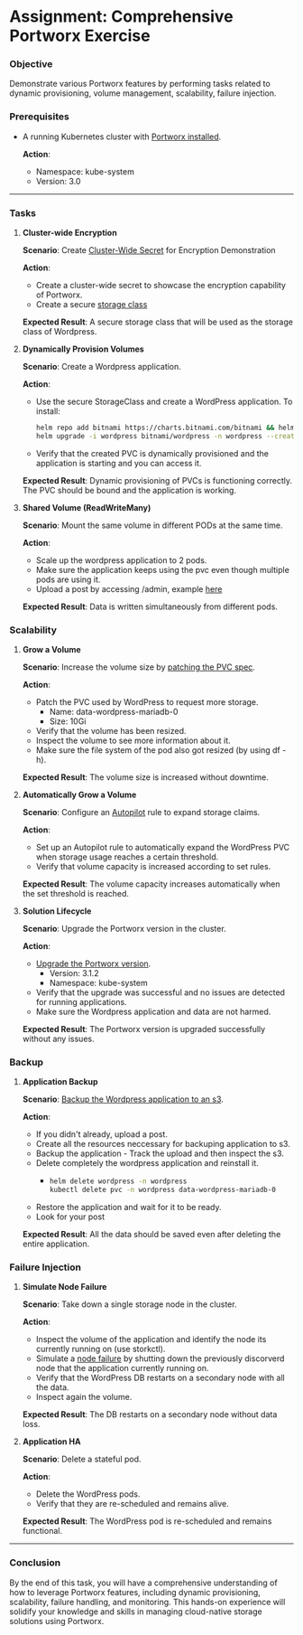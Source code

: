 # Assignment: Comprehensive Portworx Exercise

### Objective

Demonstrate various Portworx features by performing tasks related to dynamic provisioning, volume management, scalability, failure injection.

### Prerequisites

- A running Kubernetes cluster with [Portworx installed](./prerequisites.md).
  
  **Action**: 
  - Namespace: kube-system
  - Version: 3.0

---

### Tasks

1. **Cluster-wide Encryption**  

    **Scenario**: Create [Cluster-Wide Secret](./readmes/volume-encryption.md) for Encryption Demonstration

    **Action**:
    - Create a cluster-wide secret to showcase the encryption capability of Portworx.
    - Create a secure [storage class](./snippets/encrypted-pvc/storage-class.yaml)

    **Expected Result**: A secure storage class that will be used as the storage class of Wordpress.


2. **Dynamically Provision Volumes**

   **Scenario**: Create a Wordpress application.

   **Action**: 
   - Use the secure StorageClass and create a WordPress application.
        To install:
        ```bash
        helm repo add bitnami https://charts.bitnami.com/bitnami && helm repo update
        helm upgrade -i wordpress bitnami/wordpress -n wordpress --create-namespace --set global.storageClass=<name-of-your-encrypted-portworx-storageclass>
        ```
   - Verify that the created PVC is dynamically provisioned and the application is starting and you can access it.

   **Expected Result**: Dynamic provisioning of PVCs is functioning correctly. The PVC should be bound and the application is working.


3. **Shared Volume (ReadWriteMany)**

   **Scenario**: Mount the same volume in different PODs at the same time.

   **Action**:
   - Scale up the wordpress application to 2 pods.
   - Make sure the application keeps using the pvc even though multiple pods are using it.
   - Upload a post by accessing /admin, example [here](./readmes/backup.md)

   **Expected Result**: Data is written simultaneously from different pods.


### Scalability

1. **Grow a Volume**

   **Scenario**: Increase the volume size by [patching the PVC spec](./readmes/dynamic-provision.md).

   **Action**:
   - Patch the PVC used by WordPress to request more storage.
        - Name: data-wordpress-mariadb-0
        - Size: 10Gi
   - Verify that the volume has been resized.
   - Inspect the volume to see more information about it.
   - Make sure the file system of the pod also got resized (by using df -h).

   **Expected Result**: The volume size is increased without downtime.


2. **Automatically Grow a Volume**

   **Scenario**: Configure an [Autopilot](./readmes/dynamic-provision.md) rule to expand storage claims.

   **Action**:
   - Set up an Autopilot rule to automatically expand the WordPress PVC when storage usage reaches a certain threshold. 
   - Verify that volume capacity is increased according to set rules.

   **Expected Result**: The volume capacity increases automatically when the set threshold is reached.


3. **Solution Lifecycle**

   **Scenario**: Upgrade the Portworx version in the cluster.

   **Action**:
   - [Upgrade the Portworx version](https://docs.portworx.com/poc/Maintenance_Upgrade-Portworx).
        - Version: 3.1.2
        - Namespace: kube-system
   - Verify that the upgrade was successful and no issues are detected for running applications.
   - Make sure the Wordpress application and data are not harmed.

   **Expected Result**: The Portworx version is upgraded successfully without any issues.

### Backup

1. **Application Backup**

   **Scenario**: [Backup the Wordpress application to an s3](./readmes/backup.md).

   **Action**:
   - If you didn't already, upload a post.
   - Create all the resources neccessary for backuping application to s3.
   - Backup the application - Track the upload and then inspect the s3.
   - Delete completely the wordpress application and reinstall it.
        - ```bash
          helm delete wordpress -n wordpress
          kubectl delete pvc -n wordpress data-wordpress-mariadb-0
          ```
    - Restore the application and wait for it to be ready.
    - Look for your post

   **Expected Result**: All the data should be saved even after deleting the entire application.

### Failure Injection

1. **Simulate Node Failure**

   **Scenario**: Take down a single storage node in the cluster.

   **Action**:
   - Inspect the volume of the application and identify the node its currently running on (use storkctl).
   - Simulate a [node failure](./readmes/HA.md) by shutting down the previously discorverd node that the application currently running on.
   - Verify that the WordPress DB restarts on a secondary node with all the data.
   - Inspect again the volume.

   **Expected Result**: The DB restarts on a secondary node without data loss.


2. **Application HA**

   **Scenario**: Delete a stateful pod.

   **Action**:
   - Delete the WordPress pods.
   - Verify that they are re-scheduled and remains alive.

   **Expected Result**: The WordPress pod is re-scheduled and remains functional.


---

### Conclusion

By the end of this task, you will have a comprehensive understanding of how to leverage Portworx features, including dynamic provisioning, scalability, failure handling, and monitoring. This hands-on experience will solidify your knowledge and skills in managing cloud-native storage solutions using Portworx.